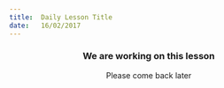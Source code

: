 ```yaml
---
title:  Daily Lesson Title
date:   16/02/2017
---
```


### <center>We are working on this lesson</center>
<center>Please come back later</center>